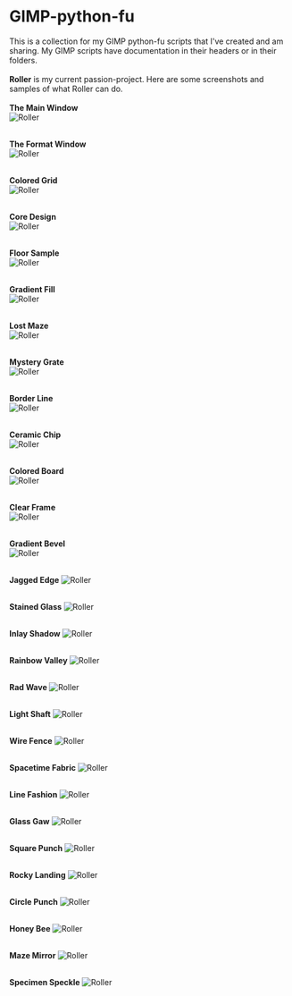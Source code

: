 # GIMP-python-fu
This is a collection for my GIMP python-fu scripts that I've created and am sharing. My GIMP scripts have documentation in their headers or in their folders.
</br></br>
**Roller** is my current passion-project. Here are some screenshots and samples of what Roller can do.
</br></br>
**The Main Window**</br>
![Roller](/images/roller-main.jpg)
</br></br>

**The Format Window**</br>
![Roller](/images/roller-format.jpg)
</br></br>

**Colored Grid**</br>
![Roller](/images/roller-colored-grid.jpg)
</br></br>

**Core Design**</br>
![Roller](/images/roller-core-design.jpg)
</br></br>

**Floor Sample**</br>
![Roller](/images/roller-floor-sample.jpg)
</br></br>

**Gradient Fill**</br>
![Roller](/images/roller-gradient-fill.jpg)
</br></br>

**Lost Maze**</br>
![Roller](/images/roller-lost-maze.jpg)
</br></br>

**Mystery Grate**</br>
![Roller](/images/roller-mystery-grate.jpg)
</br></br>

**Border Line**</br>
![Roller](/images/roller-border-line.jpg)
</br></br>

**Ceramic Chip**</br>
![Roller](/images/roller-ceramic-chip.jpg)
</br></br>

**Colored Board**</br>
![Roller](/images/roller-colored-board.jpg)
</br></br>

**Clear Frame**</br>
![Roller](/images/roller-clear-frame.jpg)
</br></br>

**Gradient Bevel**</br>
![Roller](/images/roller-gradient-bevel.jpg)
</br></br>

**Jagged Edge**
![Roller](/images/roller-jagged-edge.jpg)
</br></br>

**Stained Glass**
![Roller](/images/roller-stained-glass.jpg)
</br></br>

**Inlay Shadow**
![Roller](/images/roller-inlay-shadow.jpg)
</br></br>

**Rainbow Valley**
![Roller](/images/rainbow-valley-sample.jpg)
</br></br>

**Rad Wave**
![Roller](/images/rad-wave-sample.jpg)
</br></br>

**Light Shaft**
![Roller](/images/light-shaft-sample.jpg)
</br></br>

**Wire Fence**
![Roller](/images/wire-fence-sample.jpg)
</br></br>

**Spacetime Fabric**
![Roller](/images/spacetime-fabric-sample.jpg)
</br></br>

**Line Fashion**
![Roller](/images/line-fashion-sample.jpg)
</br></br>

**Glass Gaw**
![Roller](/images/glass-gaw-sample.jpg)
</br></br>

**Square Punch**
![Roller](/images/square-punch-sample.jpg)
</br></br>

**Rocky Landing**
![Roller](/images/roller-rocky-landing.jpg)
</br></br>

**Circle Punch**
![Roller](/images/roller-circle-punch.jpg)
</br></br>

**Honey Bee**
![Roller](/images/honey-bee-sample.jpg)
</br></br>

**Maze Mirror**
![Roller](/images/maze-mirror-sample.jpg)
</br></br>

**Specimen Speckle**
![Roller](/images/specimen-speckle.jpg)
